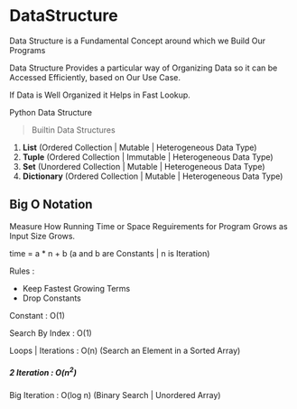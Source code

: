 # DataStructure

Data Structure is a Fundamental Concept around which we Build Our Programs

Data Structure Provides a particular way of Organizing Data so it can be Accessed Efficiently, based on Our Use Case.

If Data is Well Organized it Helps in Fast Lookup.

Python Data Structure

> Builtin Data Structures

1. **List** (Ordered Collection | Mutable | Heterogeneous Data Type)
2. **Tuple** (Ordered Collection | Immutable | Heterogeneous Data Type)
3. **Set** (Unordered Collection | Mutable | Heterogeneous Data Type)
4. **Dictionary** (Ordered Collection | Mutable | Heterogeneous Data Type)

## Big O Notation

Measure How Running Time or Space Reguirements for Program Grows as Input Size Grows.

time = a * n + b  (a and b are Constants | n is Iteration)

Rules :
- Keep Fastest Growing Terms
- Drop Constants

Constant : O(1)

Search By Index : O(1)

Loops | Iterations : O(n) (Search an Element in a Sorted Array)

<h5>2 Iteration : O(n<sup>2</sup>)</h5>

Big Iteration : O(log n) (Binary Search | Unordered Array)





